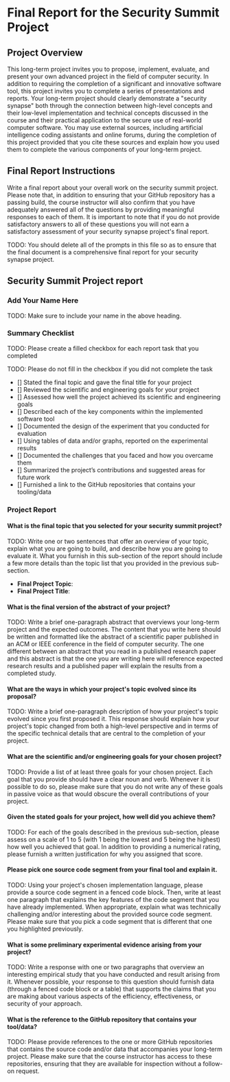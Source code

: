 # Final Report for the Security Summit Project

## Project Overview

This long-term project invites you to propose, implement, evaluate, and present
your own advanced project in the field of computer security. In addition to
requiring the completion of a significant and innovative software tool, this
project invites you to complete a series of presentations and reports. Your
long-term project should clearly demonstrate a "security synapse" both through
the connection between high-level concepts and their low-level implementation
and technical concepts discussed in the course and their practical application
to the secure use of real-world computer software. You may use external sources,
including artificial intelligence coding assistants and online forums, during
the completion of this project provided that you cite these sources and explain
how you used them to complete the various components of your long-term project.

## Final Report Instructions

Write a final report about your overall work on the security summit project.
Please note that, in addition to ensuring that your GitHub repository has a
passing build, the course instructor will also confirm that you have adequately
answered all of the questions by providing meaningful responses to each of them.
It is important to note that if you do not provide satisfactory answers to all
of these questions you will not earn a satisfactory assessment of your security
synapse project's final report.

TODO: You should delete all of the prompts in this file so as to ensure that the
final document is a comprehensive final report for your security synapse project.

## Security Summit Project report

### Add Your Name Here

TODO: Make sure to include your name in the above heading.

### Summary Checklist

TODO: Please create a filled checkbox for each report task that you completed

TODO: Please do not fill in the checkbox if you did not complete the task

- [] Stated the final topic and gave the final title for your project
- [] Reviewed the scientific and engineering goals for your project
- [] Assessed how well the project achieved its scientific and engineering goals
- [] Described each of the key components within the implemented software tool
- [] Documented the design of the experiment that you conducted for evaluation
- [] Using tables of data and/or graphs, reported on the experimental results
- [] Documented the challenges that you faced and how you overcame them
- [] Summarized the project’s contributions and suggested areas for future work
- [] Furnished a link to the GitHub repositories that contains your tooling/data

### Project Report

#### What is the final topic that you selected for your security summit project?

TODO: Write one or two sentences that offer an overview of your topic, explain
what you are going to build, and describe how you are going to evaluate it. What
you furnish in this sub-section of the report should include a few more
details than the topic list that you provided in the previous sub-section.

- **Final Project Topic**: 
- **Final Project Title**:

#### What is the final version of the abstract of your project?

TODO: Write a brief one-paragraph abstract that overviews your long-term project
and the expected outcomes. The content that you write here should be written and
formatted like the abstract of a scientific paper published in an ACM or IEEE
conference in the field of computer security. The one different between an
abstract that you read in a published research paper and this abstract is that
the one you are writing here will reference expected research results and a
published paper will explain the results from a completed study.

#### What are the ways in which your project's topic evolved since its proposal?

TODO: Write a brief one-paragraph description of how your project's topic
evolved since you first proposed it. This response should explain how your
project's topic changed from both a high-level perspective and in terms of the
specific technical details that are central to the completion of your project.

#### What are the scientific and/or engineering goals for your chosen project?

TODO: Provide a list of at least three goals for your chosen project. Each goal
that you provide should have a clear noun and verb. Whenever it is possible to
do so, please make sure that you do not write any of these goals in passive
voice as that would obscure the overall contributions of your project.

#### Given the stated goals for your project, how well did you achieve them? 

TODO: For each of the goals described in the previous sub-section, please assess
on a scale of 1 to 5 (with 1 being the lowest and 5 being the highest) how well
you achieved that goal. In addition to providing a numerical rating, please
furnish a written justification for why you assigned that score.


#### Please pick one source code segment from your final tool and explain it.

TODO: Using your project's chosen implementation language, please provide a
source code segment in a fenced code block. Then, write at least one paragraph
that explains the key features of the code segment that you have already
implemented. When appropriate, explain what was technically challenging and/or
interesting about the provided source code segment. Please make sure that you
pick a code segment that is different that one you highlighted previously.

#### What is some preliminary experimental evidence arising from your project?

TODO: Write a response with one or two paragraphs that overview an interesting
empirical study that you have conducted and result arising from it. Whenever
possible, your response to this question should furnish data (through a fenced
code block or a table) that supports the claims that you are making about
various aspects of the efficiency, effectiveness, or security of your approach.

#### What is the reference to the GitHub repository that contains your tool/data?

TODO: Please provide references to the one or more GitHub repositories that
contains the source code and/or data that accompanies your long-term project.
Please make sure that the course instructor has access to these repositories,
ensuring that they are available for inspection without a follow-on request.
